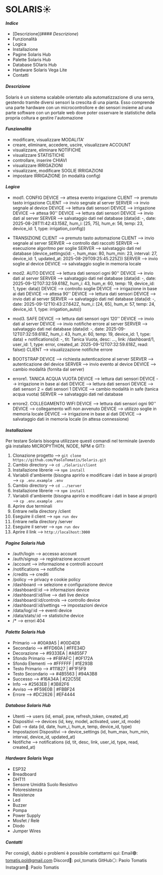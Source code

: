 # **SOLARIS☀️**

#### _Indice_

-   [Descrizione](#### _Descrizione_)
-   Funzionalità
-   Logica
-   Installazione
-   Pagine Solaris Hub
-   Palette Solaris Hub
-   Database SOlaris Hub
-   Hardware Solaris Vega Lite
-   Contatti

#### _Descrizione_

Solaris è un sistema scalabile orientato alla automatizzazione di una serra, gestendo tramite diversi sensori la crescita di una pianta. Esso comprende una parte hardware con un microcontrollore e dei sensori insieme ad una parte software con un portale web dove poter osservare le statistiche della propria coltura e gestire l'automazione

#### _Funzionalità_

-   modificare, visualizzare MODALITA'
-   creare, eliminare, accedere, uscire, visualizzare ACCOUNT
-   visualizzare, eliminare NOTIFICHE
-   visualizzare STATISTICHE
-   controllare, inserire CHIAVI
-   visualizzare IRRIGAZIONI
-   visualizzare, modificare SOGLIE IRRIGAZIONI
-   impostare IRRIGAZIONE (in modalità config)

#### _Logica_

-   mod1. CONFIG
    DEVICE --> attesa evento irrigazione
    CLIENT --> premuto tasto irrigazione
    CLIENT --> invio segnale al server
    SERVER --> invio segnale al device
    DEVICE --> lettura dati sensori
    DEVICE --> irrigazione
    DEVICE --> attesa 90''
    DEVICE --> lettura dati sensori
    DEVICE --> invio dati al server
    SERVER --> salvataggio dati nel database (data(id: -, date: 2025-08-28T11:42:43.158Z, hum_i: [25, 75], hum_e: 56, temp: 23, device_id: 1, type: irrigation_config))

-   TRANSIZIONE
    CLIENT --> premuto tasto automazione
    CLIENT --> invio segnale al server
    SERVER --> controllo dati raccolti
    SERVER --> esecuzione algoritmo per soglie
    SERVER --> salvataggio dati nel database (device_settings(id: -, hum_max: 80, hum_min: 23, interval: 27, device_id: 1, updated_at: 2025-08-29T09:25:45.225Z))
    SERVER --> invio soglie al device
    DEVICE --> salvataggio soglie in memoria locale

-   mod2. AUTO
    DEVICE --> lettura dati sensori ogni 90''
    DEVICE --> invio dati al server
    SERVER --> salvataggio dati nel database (data(id: -, date: 2025-09-12T07:32:59.618Z, hum_i: 43, hum_e: 60, temp: 19, device_id: 1, type: data))
    DEVICE --> controllo soglie
    DEVICE --> irrigazione in base ai dati
    DEVICE --> attesa 90''
    DEVICE --> lettura dati sensori
    DEVICE --> invio dati al server
    SERVER --> salvataggio dati nel database (data(id: -, date: 2025-09-12T10:43:27.642Z, hum_i: [24, 65], hum_e: 57, temp: 24, device_id: 1, type: irrigation_auto))

-   mod3. SAFE
    DEVICE --> lettura dati sensori ogni 120''
    DEVICE --> invio dati al server
    DEVICE --> invio notifiche errore al server
    SERVER --> salvataggio dati nel database (data(id: -, date: 2025-09-12T07:32:59.618Z, hum_i: 43, hum_e: 60, temp: 19, device_id: 1, type: data) + notifications(id: -, tit: Tanica Vuota, desc: ..., link: /dashboard/1, user_id: 1, type: error, created_at: 2025-09-12T07:32:59.618Z, read: false))
    CLIENT --> visualizzazione notifiche errore

-   BOOTSTRAP
    DEVICE --> richiesta autenticazione al server
    SERVER --> autenticazione del device
    SERVER --> invio evento al device
    DEVICE --> cambio modalità (fornita dal server)

-   errore1. TANICA ACQUA VUOTA
    DEVICE --> lettura dati sensori
    DEVICE --> irrigazione in base ai dati
    DEVICE --> lettura dati sensori
    DEVICE --> dati sensori 2 = dati sensori 1
    DEVICE --> cambio modalità in safe (tanica acqua vuota)
    SERVER --> salvataggio dati nel database

-   errore2. COLLEGAMENTO WIFI
    DEVICE --> lettura dati sensori ogni 90''
    DEVICE --> collegamento wifi non avvenuto
    DEVICE --> utilizzo soglie in memoria locale
    DEVICE --> irrigazione in base ai dati
    DEVICE --> salvataggio dati in memoria locale (in attesa connessione)

#### _Installazione_

Per testare Solaris bisogna utilizzare questi comandi nel terminale (avendo già installato MICROPYTHON, NODE, NPM e GIT):

1. Clonazione progetto --> `git clone https://github.com/PaoloTomatis/Solaris.git`
2. Cambio directory --> `cd ./Solaris/client`
3. Installazione librerie --> `npm install`
4. Variabili d'ambiente (bisogna aprirlo e modificare i dati in base ai propri) --> `cp .env.example .env`
5. Cambio directory --> `cd ../server`
6. Installazione librerie --> `npm install`
7. Variabili d'ambiente (bisogna aprirlo e modificare i dati in base ai propri) --> `cp .env.example .env`
8. Aprire due terminali
9. Entrare nella directory /client
10. Eseguire il client --> `npm run dev`
11. Entrare nella directory /server
12. Eseguire il server --> `npm run dev`
13. Aprire il link --> `http://localhost:3000`

#### _Pagine Solaris Hub_

-   /auth/login --> accesso account
-   /auth/signup --> registrazione account
-   /account --> informazione e controlli account
-   /notifications --> notifiche
-   /credits --> crediti
-   /policy --> privacy e cookie policy
-   /dashboard --> selezione e configurazione device
-   /dashboard/:id --> informazioni device
-   /dashboard/:id/live --> dati live device
-   /dashboard/:id/controls --> controllo device
-   /dashboard/:id/settings --> impostazioni device
-   /data/log/:id --> eventi device
-   /data/stats/:id --> statistiche device
-   /\* --> errori 404

#### _Palette Solaris Hub_

-   Primario --> #00A9A5 | #00D4D8
-   Secondario --> #FFD60A | #FFE34D
-   Decorazione --> #9333EA | #A855F7
-   Sfondo Primario --> #F8FAFC | #0F172A
-   Sfondo Elementi --> #FFFFFF | #1E293B
-   Testo Primario --> #111827 | #F1F5F9
-   Testo Secondario --> #4B5563 | #94A3B8
-   Successo --> #16A34A | #22C55E
-   Info --> #2563EB | #3B82F6
-   Avviso --> #F59E0B | #FBBF24
-   Errore --> #DC2626 | #EF4444

#### _Database Solaris Hub_

-   Utenti --> users (id, email, psw, refresh_token, created_at)
-   Dispositivi --> devices (id, key, model, activated, user_id, mode)
-   Dati --> data (id, date, hum_i, hum_e, temp, device_id, type)
-   Impostazioni Dispositivi --> device_settings (id, hum_max, hum_min, interval, device_id, updated_at)
-   Notifiche --> notifications (id, tit, desc, link, user_id, type, read, created_at)

#### _Hardware Solaris Vega_

-   ESP32
-   Breadboard
-   DHT11
-   Sensore Umidità Suolo Resistivo
-   Fotoresistenza
-   Resistenze
-   Led
-   Buzzer
-   Pompa
-   Power Supply
-   Mosfet / Relè
-   Diodo
-   Jumper Wires

#### _Contatti_

Per consigli, dubbi o problemi è possibile contattarmi qui:
Email🟣: tomatis.pol@gmail.com
Discord🔵: pol_tomatis
GitHub⚪: Paolo Tomatis
Instagram🔴: Paolo Tomatis
